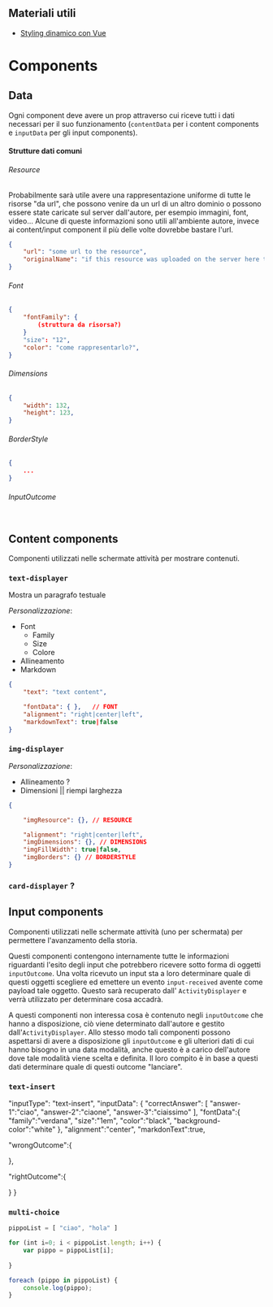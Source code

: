 ## Materiali utili

- [Styling dinamico con Vue](https://www.digitalocean.com/community/tutorials/vuejs-dynamic-styles)


# Components

## Data

Ogni component deve avere un prop attraverso cui riceve tutti i dati necessari per il suo funzionamento (`contentData` per i content components e `inputData` per gli input components).

#### Strutture dati comuni

###### Resource

Probabilmente sarà utile avere una rappresentazione uniforme di tutte le risorse "da url", che possono venire da un url di un altro dominio o possono essere state caricate sul server dall'autore, per esempio immagini, font, video... Alcune di queste informazioni sono utili all'ambiente autore, invece ai content/input component il più delle volte dovrebbe bastare l'url.

```json
{
    "url": "some url to the resource",
    "originalName": "if this resource was uploaded on the server here the original file name is stored (used by the author)"
}
```



###### Font

```json
{
    "fontFamily": {
        (struttura da risorsa?)
    }
    "size": "12",
    "color": "come rappresentarlo?",
}
```

###### Dimensions

```JSON
{
    "width": 132,
    "height": 123,
}
```

###### BorderStyle

```json
{
    ...
}
```

###### InputOutcome

```json

```



## Content components

Componenti utilizzati nelle schermate attività per mostrare contenuti.

### `text-displayer`

Mostra un paragrafo testuale

*Personalizzazione*:

- Font
  - Family
  - Size
  - Colore
- Allineamento
- Markdown



```json
{
    "text": "text content",

    "fontData": { },   // FONT
    "alignment": "right|center|left",
    "markdownText": true|false
}
```



### `img-displayer`

*Personalizzazione*:

- Allineamento ?
- Dimensioni || riempi larghezza

```json
{

	"imgResource": {}, // RESOURCE

	"alignment": "right|center|left",
	"imgDimensions": {}, // DIMENSIONS
	"imgFillWidth": true|false,
    "imgBorders": {} // BORDERSTYLE
}
```



### `card-displayer` ?





## Input components

Componenti utilizzati nelle schermate attività (uno per schermata) per permettere l'avanzamento della storia.

Questi componenti contengono internamente tutte le informazioni riguardanti l'esito degli input che potrebbero ricevere sotto forma di oggetti `inputOutcome`. Una volta ricevuto un input sta a loro determinare quale di questi oggetti scegliere ed emettere un evento `input-received` avente come payload tale oggetto. Questo sarà recuperato dall' `ActivityDisplayer` e verrà utilizzato per determinare cosa accadrà.

A questi componenti non interessa cosa è contenuto negli `inputOutcome` che hanno a disposizione, ciò viene determinato dall'autore e gestito dall'`ActivityDisplayer`.  Allo stesso modo tali componenti possono aspettarsi di avere a disposizione gli `inputOutcome` e gli ulteriori dati di cui hanno bisogno in una data modalità, anche questo è a carico dell'autore dove tale modalità viene scelta e definita. Il loro compito è in base a questi dati determinare quale di questi outcome "lanciare".

### `text-insert`
"inputType": "text-insert",
"inputData": {
  "correctAnswer": [
      "answer-1":"ciao",
      "answer-2":"ciaone",
      "answer-3":"ciaissimo"
    ],
  "fontData":{
    "family":"verdana",
    "size":"1em",
    "color":"black",
    "background-color":"white"
  },
  "alignment":"center",
  "markdonText":true,

  "wrongOutcome":{

  },

  "rightOutcome":{

  }
}



### `multi-choice`





```javascript
pippoList = [ "ciao", "hola" ]

for (int i=0; i < pippoList.length; i++) {
    var pippo = pippoList[i];
    
}

foreach (pippo in pippoList) {
    console.log(pippo);
}
```

